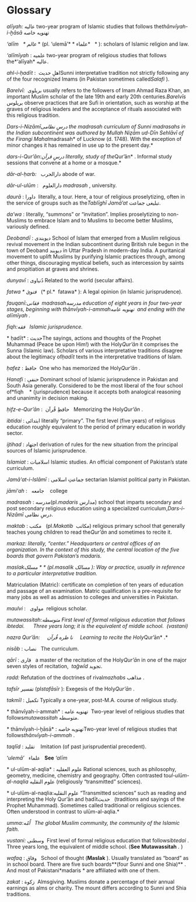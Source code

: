Glossary
========

*alīyah:* عالیه two-year program of Islamic studies that follows
the*thānvīyah-i-ḫāsā* تهنویه خاصه

*‘alīm   * عالم* * (pl. ‘ulemā’* * علماء*   * ): scholars of Islamic
religion and law.

*‘alīmīyah* : علمیه two-year program of religious studies that follows
the*‘alīyah* عالیه.

*ahl-i-ḥadīt* :  اهلِ حدیثSunni interpretative tradition not strictly
following any of the four recognized Imams (in Pakistan sometimes
called*Salafi* ).

*Barelvī:*  بریلوی usually refers to the followers of Imam Ahmad Raza
Khan, an important Muslim scholar of the late 19th and early 20th
centuries.*Barelvīs* بریلوس observe practices that are Sufi in
orientation, such as worship at the graves of religious leaders and the
acceptance of rituals associated with this religious tradition.

*Dars-i-Nizāmīدرسِ نظامی the madrasah curriculum of Sunni madrasahs in
the Indian subcontinent was authored by Mullah Niẓām ud-Dīn Sehlāvī of
the Firangi Mahal*madrasah* of Lucknow (d. 1748). With the exception of
minor changes it has remained in use up to the present day.*

*dars-i-Qur’ān:درسِ قرآن literally, study of the*Qur’ān* . Informal
study sessions that convene at a home or a mosque.*

*dār-al-ḥarb:*   دارالحرب abode of war.

*dār-ul-ulūm* :   دارالعلوم *madrasah* , university.

*daurā* : داورا  literally, a tour. Here, a tour of religious
proselytizing, often in the service of groups such as the*Tablīghī
Jamā’at* تبلیغی جماعت.

*da’wa* : literally, “summons” or “invitation”. Implies proselytizing to
non-Muslims to embrace Islam and to Muslims to become better Muslims,
variously defined.

*Deobandī* : دیوبندی School of Islam that emerged from a Muslim
religious revival movement in the Indian subcontinent during British
rule begun in the town of Deoband دیوبند in Uttar Pradesh in modern-day
India. A puritanical movement to uplift Muslims by purifying Islamic
practices through, among other things, discouraging mystical beliefs,
such as intercession by saints and propitiation at graves and shrines.

*dunyavī* : دُنیاوی Related to the world (secular affairs).

*fatwa * فتویٰ*   (* pl.*  fatawa* ): A legal opinion (in Islamic
jurisprudence).

*fauqanī:فقانی  madrasahمدرسه education of eight years in four two-year
stages, beginning with thānvīyah-i-ammahتهنویه عامه  and ending with the
alīmīyah .*

*fiqh:فقه   Islamic jurisprudence.*

* ḥadīt* : حدیثThe sayings, actions and thoughts of the Prophet Muhammad
(Peace be upon Him!) with the Holy*Qur’ān* it comprises the Sunna
(Islamic law). Scholars of various interpretative traditions disagree
about the legitimacy of*ḥadīt* texts in the interpretative traditions of
Islam.

*ḥafez* : حافظ  One who has memorized the Holy*Qur’ān* .

*Ḥanafi* : حنفی Dominant school of Islamic jurisprudence in Pakistan and
South Asia generally. Considered to be the most liberal of the four
school of*fiqh    * (jurisprudence) because it accepts both analogical
reasoning and unanimity in decision making.

*ḥifz-e-Qur’ān* :  حافظِ قُرآن   Memorizing the Holy*Qur’ān* .

*ibtidai* : ابتدائی literally “primary”. The first level (five years) of
religious education roughly equivalent to the period of primary
education in worldly sector.

*ijtihad* : اجتهاد derivation of rules for the new situation from the
principal sources of Islamic jurisprudence.

*Islamiat* : اسلامیات Islamic studies. An official component of
Pakistan’s state curriculum.

*Jamāʽat-i-Islāmī* : جماعتِ اسلامی sectarian Islamist political party in
Pakistan.

*jāmiʽah* :   جامعه    college

*madrasah* : مدرسه(pl.*madaris* مدارس) school that imparts secondary and
post secondary religious education using a specialized
curriculum,*Dars-i-Nizāmī* درسِ نظامی.

*maktab* : مکتب   (pl.*Makatib*  مکاتب) religious primary school that
generally teaches young children to read the*Qur’ān* and sometimes to
recite it.

*markaz: literally, “center.” Headquarters or central offices of an
organization. In the context of this study, the central location of the
five boards that govern Pakistan’s madaris.*

*maslakمسلک * * (pl.*masalik* مسالک ): Way or practice, usually in
reference to a particular interpretative tradition.*

Matriculation (Matric): certificate on completion of ten years of
education and passage of an examination. Matric qualification is a
pre-requisite for many jobs as well as admission to colleges and
universities in Pakistan.

*maulvi* :   مولوی  religious scholar.

*mutawassitah:متوسطه First level of formal religious education that
follows ibtedai.      Three years long; it is the equivalent of middle
school.  (vastani)*

*nazra Qur’ān:     نا ظره قُرآن     Learning to recite the Holy*Qur’ān*
.*

*nisāb* : نصاب   The curriculum.

*qārī* : قاری   a master of the recitation of the Holy*Qur’ān* in one of
the major seven styles of recitation,  *tağwīd* تجوید.

*radd:* Refutation of the doctrines of rival*mazhabs* مذاهب .

*tafsīr* تفسیر (pl*stafāsīr* ): Exegesis of the Holy*Qur’ān* .

*takmīl* : تکمیل Typically a one-year, post-M.A. course of religious
study.

* thānvīyah-i-ammah* : تهنویه عامه  Two-year level of religious studies
that follows*mutawassitah* متوسطه.

* thānvīyah-i-ḫāsā* : تهنویه خاصهTwo-year level of religious studies
that follows*thānvīyah-i-ammah* .

*taqlīd* : تقلید    Imitation (of past jurisprudential precedent).

‘*ulemā’*   علماء   **See** *‘alīm*

* ul-ulūm-al-aqlia* : علوم العقليه Rational sciences, such as
philosophy, geometry, medicine, chemistry and geography. Often
contrasted to*ul-ulūm-al-naqlia* علوم النقليه (religiously “transmitted”
sciences).

* ul-ulūm-al-naqlia:علوم النقليه “Transmitted sciences” such as reading
and interpreting the Holy Qur’ān and ḥadītحدیث   (traditions and sayings
of the Prophet Muhammad). Sometimes called traditional or religious
sciences. Often understood in contrast to ulūm-al-aqlia.*

*umma:اُمّه   The global Muslim community, the community of the Islamic
faith.*

*vustani:* وسطنی  First level of formal religious education that
follows*ibtedai* . Three years long, the equivalent of middle school.
(**See** **Mutawassitah** *.* )

*wafaq* : وفاق   School of thought (**Maslak** ). Usually translated as
“board” as in school board. There are five such boards**(four Sunni and
one Shia)** . And most of Pakistani*madaris * are affiliated with one of
them.

*zakat* : زکوة  Almsgiving. Muslims donate a percentage of their annual
earnings as alms or charity. The mount differs according to Sunni and
Shia traditions.


